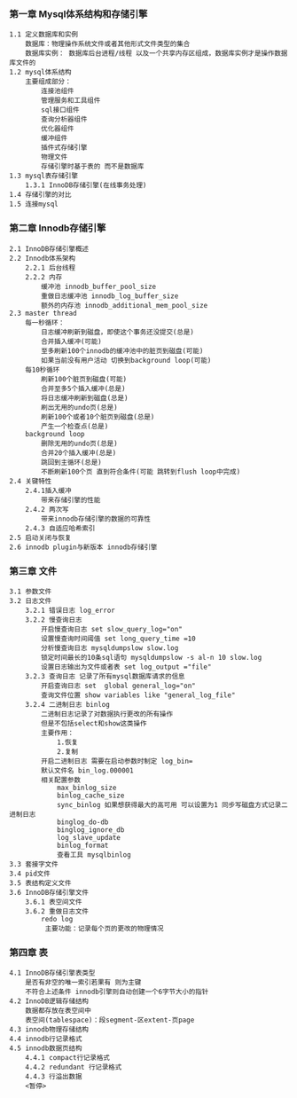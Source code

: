 ### 第一章 Mysql体系结构和存储引擎
    1.1 定义数据库和实例
        数据库：物理操作系统文件或者其他形式文件类型的集合
        数据库实例： 数据库后台进程/线程 以及一个共享内存区组成，数据库实例才是操作数据库文件的
    1.2 mysql体系结构
        主要组成部分：
            连接池组件
            管理服务和工具组件
            sql接口组件
            查询分析器组件
            优化器组件
            缓冲组件
            插件式存储引擎
            物理文件
            存储引擎时基于表的 而不是数据库
    1.3 mysql表存储引擎
        1.3.1 InnoDB存储引擎(在线事务处理)
    1.4 存储引擎的对比
    1.5 连接mysql                
### 第二章 Innodb存储引擎
    2.1 InnoDB存储引擎概述
    2.2 Innodb体系架构
        2.2.1 后台线程
        2.2.2 内存
            缓冲池 innodb_buffer_pool_size
            重做日志缓冲池 innodb_log_buffer_size
            额外的内存池 innodb_additional_mem_pool_size
    2.3 master thread
        每一秒循环：
            日志缓冲刷新到磁盘，即使这个事务还没提交(总是)
            合并插入缓冲(可能)
            至多刷新100个innodb的缓冲池中的脏页到磁盘(可能)
            如果当前没有用户活动 切换到background loop(可能)
        每10秒循环
            刷新100个脏页到磁盘(可能)
            合并至多5个插入缓冲(总是)
            将日志缓冲刷新到磁盘(总是)
            刷出无用的undo页(总是)
            刷新100个或者10个脏页到磁盘(总是)
            产生一个检查点(总是)
        background loop
            删除无用的undo页(总是)
            合并20个插入缓冲(总是)
            跳回到主循环(总是)
            不断刷新100个页 直到符合条件(可能 跳转到flush loop中完成)        
    2.4 关键特性 
        2.4.1插入缓冲   
            带来存储引擎的性能
        2.4.2 两次写
            带来innodb存储引擎的数据的可靠性
        2.4.3 自适应哈希索引
    2.5 启动关闭与恢复
    2.6 innodb plugin与新版本 innodb存储引擎
### 第三章 文件
    3.1 参数文件
    3.2 日志文件
        3.2.1 错误日志 log_error
        3.2.2 慢查询日志
            开启慢查询日志 set slow_query_log="on"
            设置慢查询时间阈值 set long_query_time =10
            分析慢查询日志 mysqldumpslow slow.log
            锁定时间最长的10条sql语句 mysqldumpslow -s al-n 10 slow.log
            设置日志输出为文件或者表 set log_output ="file"
        3.2.3 查询日志 记录了所有mysql数据库请求的信息
            开启查询日志 set  global general_log="on"
            查询文件位置 show variables like "general_log_file"
        3.2.4 二进制日志 binlog
            二进制日志记录了对数据执行更改的所有操作
            但是不包括select和show这类操作
            主要作用：
                1.恢复
                2.复制
            开启二进制日志 需要在启动参数时制定 log_bin= 
            默认文件名 bin_log.000001
            相关配置参数
                max_binlog_size
                binlog_cache_size
                sync_binlog 如果想获得最大的高可用 可以设置为1 同步写磁盘方式记录二进制日志
                binglog_do-db
                binglog_ignore_db
                log_slave_update
                binlog_format
                查看工具 mysqlbinlog
    3.3 套接字文件
    3.4 pid文件
    3.5 表结构定义文件
    3.6 InnoDB存储引擎文件
        3.6.1 表空间文件
        3.6.2 重做日志文件
            redo log
             主要功能：记录每个页的更改的物理情况
### 第四章 表
    4.1 InnoDB存储引擎表类型
        是否有非空的唯一索引若果有 则为主键
        不符合上述条件 innodb引擎则自动创建一个6字节大小的指针
    4.2 InnoDB逻辑存储结构
        数据都存放在表空间中
        表空间(tablespace)：段segment-区extent-页page
    4.3 innodb物理存储结构
    4.4 innodb行记录格式
    4.5 innodb数据页结构
        4.4.1 compact行记录格式
        4.4.2 redundant 行记录格式
        4.4.3 行溢出数据
        <暂停>                 
         
                     
            
        
                   